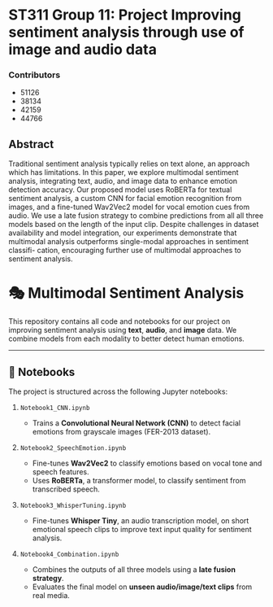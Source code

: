# ST311 Group 11: Project Improving sentiment analysis through use of image and audio data

### Contributors
  - 51126 
  - 38134
  - 42159
  - 44766

## Abstract
Traditional sentiment analysis typically relies on text alone, an approach which has limitations. In this paper, we explore multimodal sentiment analysis, integrating text, audio, and image data to enhance emotion detection accuracy. Our proposed model uses RoBERTa for textual sentiment analysis, a custom CNN for facial emotion recognition from images, and a fine-tuned Wav2Vec2 model for vocal emotion cues from audio. We use a late fusion strategy to combine predictions from all all three models based on the length of the input clip. Despite challenges in dataset availability and model integration, our experiments demonstrate that multimodal analysis outperforms single-modal approaches in sentiment classifi- cation, encouraging further use of multimodal approaches to sentiment analysis.

# 🎭 Multimodal Sentiment Analysis

This repository contains all code and notebooks for our project on improving sentiment analysis using **text**, **audio**, and **image** data. We combine models from each modality to better detect human emotions.

---

## 📓 Notebooks

The project is structured across the following Jupyter notebooks:

1. `Notebook1_CNN.ipynb`  
   - Trains a **Convolutional Neural Network (CNN)** to detect facial emotions from grayscale images (FER-2013 dataset).

2. `Notebook2_SpeechEmotion.ipynb`
   - Fine-tunes **Wav2Vec2** to classify emotions based on vocal tone and speech features.
   - Uses **RoBERTa**, a transformer model, to classify sentiment from transcribed speech.

3. `Notebook3_WhisperTuning.ipynb`  
   - Fine-tunes **Whisper Tiny**, an audio transcription model, on short emotional speech clips to improve text input quality for sentiment analysis.

4. `Notebook4_Combination.ipynb`  
   - Combines the outputs of all three models using a **late fusion strategy**.  
   - Evaluates the final model on **unseen audio/image/text clips** from real media.
